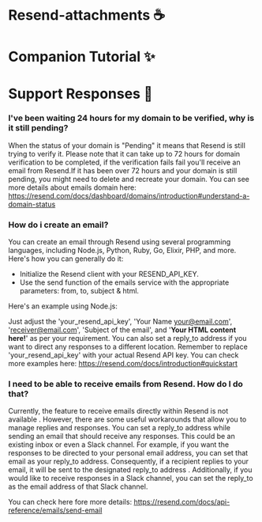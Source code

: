 # Resend-attachments ☕️

# Companion Tutorial ✨

# Support Responses 📜
### I've been waiting 24 hours for my domain to be verified, why is it still pending?
When the status of your domain is "Pending" it means that Resend is still trying to verify it. Please note that it can take up to 72 hours for domain verification to be completed, if the verification fails fail  you'll receive an email from Resend.If it has been over 72 hours and your domain is still pending, you might need to delete and recreate your domain. You can see more details about emails domain here: https://resend.com/docs/dashboard/domains/introduction#understand-a-domain-status

### How do i create an email?
You can create an email through Resend using several programming languages, including Node.js, Python, Ruby, Go, Elixir, PHP, and more. Here's how you can generally do it:
- Initialize the Resend client with your RESEND_API_KEY.
- Use the send function of the emails service with the appropriate parameters: from, to, subject & html.

 Here's an example using Node.js:




Just adjust the 'your_resend_api_key', 'Your Name <your@email.com>', 'receiver@email.com', 'Subject of the email', and '<strong>Your HTML content here!</strong>' as per your requirement.
You can also set a reply_to address if you want to direct any responses to a different location.
Remember to replace 'your_resend_api_key' with your actual Resend API key.
You can check more examples here: https://resend.com/docs/introduction#quickstart


### I  need to be able to receive emails from Resend. How do I do that?
Currently, the feature to receive emails directly within Resend is not available . However, there are some useful workarounds that allow you to manage replies and responses. You can set a reply_to address while sending an email that should receive any responses. This could be an existing inbox or even a Slack channel.
For example, if you want the responses to be directed to your personal email address, you can set that email as your reply_to address. Consequently, if a recipient replies to your email, it will be sent to the designated reply_to address .
Additionally, if you would like to receive responses in a Slack channel, you can set the reply_to as the email address of that Slack channel. 

You can check here fore more details: https://resend.com/docs/api-reference/emails/send-email
